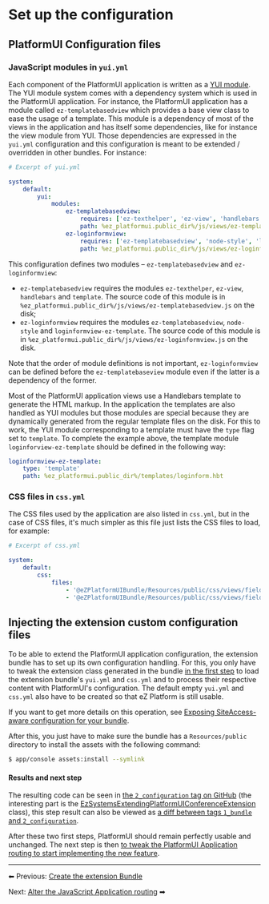 # Set up the configuration

## PlatformUI Configuration files

### JavaScript modules in `yui.yml`

Each component of the PlatformUI application is written as a [YUI module](http://yuilibrary.com/yui/docs/yui/create.html).
The YUI module system comes with a dependency system which is used in the PlatformUI application.
For instance, the PlatformUI application has a module called `ez-templatebasedview`
which provides a base view class to ease the usage of a template.
This module is a dependency of most of the views in the application and has itself some dependencies,
like for instance the view module from YUI. Those dependencies are expressed in the `yui.yml` configuration
and this configuration is meant to be extended / overridden in other bundles. For instance:

``` yaml
# Excerpt of yui.yml

system:
    default:
        yui:
            modules:
                ez-templatebasedview:
                    requires: ['ez-texthelper', 'ez-view', 'handlebars', 'template']
                    path: %ez_platformui.public_dir%/js/views/ez-templatebasedview.js
                ez-loginformview:
                    requires: ['ez-templatebasedview', 'node-style', 'loginformview-ez-template']
                    path: %ez_platformui.public_dir%/js/views/ez-loginformview.js
```

This configuration defines two modules – `ez-templatebasedview` and `ez-loginformview`:

- `ez-templatebasedview` requires the modules `ez-texthelper`, `ez-view`, `handlebars` and `template`.
The source code of this module is in `%ez_platformui.public_dir%/js/views/ez-templatebasedview.js` on the disk;
- `ez-loginformview` requires the modules `ez-templatebasedview`, `node-style` and `loginformview-ez-template`.
The source code of this module is in `%ez_platformui.public_dir%/js/views/ez-loginformview.js` on the disk.

Note that the order of module definitions is not important, `ez-loginformview`
can be defined before the `ez-templatebaseview` module even if the latter is a dependency of the former.

Most of the PlatformUI application views use a Handlebars template to generate the HTML markup.
In the application the templates are also handled as YUI modules but those modules are special
because they are dynamically generated from the regular template files on the disk.
For this to work, the YUI module corresponding to a template must have the `type` flag set to `template`.
To complete the example above, the template module `loginforview-ez-template` should be defined in the following way:

``` yaml
loginformview-ez-template:
    type: 'template'
    path: %ez_platformui.public_dir%/templates/loginform.hbt
```

### CSS files in `css.yml`

The CSS files used by the application are also listed in `css.yml`,
but in the case of CSS files, it's much simpler as this file just lists the CSS files to load, for example:

``` yaml
# Excerpt of css.yml

system:
    default:
        css:
            files:
                - '@eZPlatformUIBundle/Resources/public/css/views/field.css'
                - '@eZPlatformUIBundle/Resources/public/css/views/fields/view/relation.css'
```

## Injecting the extension custom configuration files

To be able to extend the PlatformUI application configuration, the extension bundle has to set up its own configuration handling.
For this, you only have to tweak the extension class generated in the bundle [in the first step](1_create_the_extension_bundle.md)
to load the extension bundle's `yui.yml` and `css.yml` and to process their respective content with PlatformUI's configuration.
The default empty `yui.yml` and `css.yml` also have to be created so that eZ Platform is still usable.

If you want to get more details on this operation, see [Exposing SiteAccess-aware configuration for your bundle](siteaccess.md#exposing-siteaccess-aware-configuration-for-your-bundle).

After this, you just have to make sure the bundle has a `Resources/public` directory to install the assets with the following command:

``` bash
$ app/console assets:install --symlink
```

#### Results and next step

The resulting code can be seen in [the `2_configuration` tag on GitHub](https://github.com/ezsystems/ExtendingPlatformUIConferenceBundle/tree/2_configuration)
(the interesting part is the [EzSystemsExtendingPlatformUIConferenceExtension](https://github.com/ezsystems/ExtendingPlatformUIConferenceBundle/blob/2_configuration/DependencyInjection/EzSystemsExtendingPlatformUIConferenceExtension.php) class),
this step result can also be viewed as [a diff between tags `1_bundle` and `2_configuration`](https://github.com/ezsystems/ExtendingPlatformUIConferenceBundle/compare/1_bundle...2_configuration).

After these two first steps, PlatformUI should remain perfectly usable and unchanged.
The next step is then [to tweak the PlatformUI Application routing to start implementing the new feature](3_alter_the_javascript_application_routing.md).

------

⬅ Previous: [Create the extension Bundle](1_create_the_extension_bundle.md)

Next: [Alter the JavaScript Application routing](3_alter_the_javascript_application_routing.md) ➡

